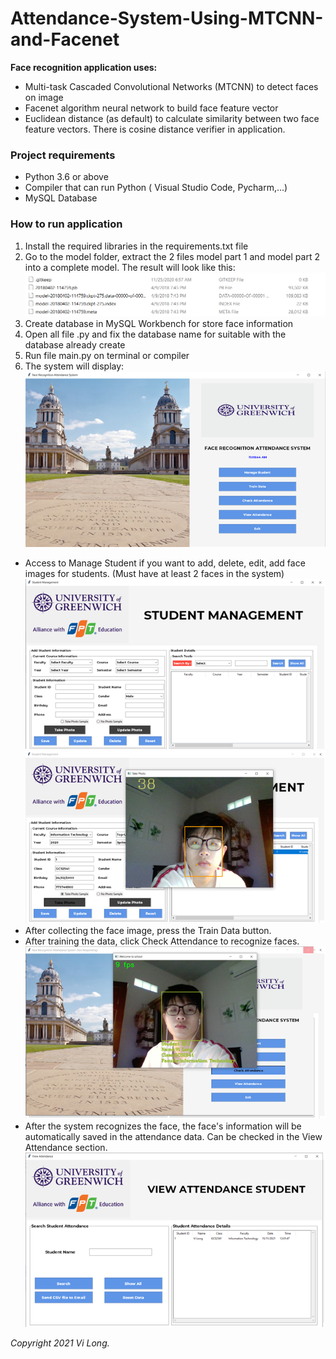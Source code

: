 # Attendance-System-Using-MTCNN-and-Facenet

**Face recognition application uses:**
- Multi-task Cascaded Convolutional Networks (MTCNN) to detect faces on image
- Facenet algorithm neural network to build face feature vector
- Euclidean distance (as default) to calculate similarity between two face feature vectors. There is cosine distance verifier in application.

### Project requirements

- Python 3.6 or above 
- Compiler that can run Python ( Visual Studio Code, Pycharm,...)
- MySQL Database

### How to run application
1. Install the required libraries in the requirements.txt file
2. Go to the model folder, extract the 2 files model part 1 and model part 2 into a complete model. The result will look like this:
![](image_system/output1.jpg)
3. Create database in MySQL Workbench for store face information
4. Open all file .py and fix the database name for suitable with the database already create
5. Run file main.py on terminal or compiler
6. The system will display:
![alt text](image_system/mainscreen.jpg)
- Access to Manage Student if you want to add, delete, edit, add face images for students. (Must have at least 2 faces in the system)
![](image_system/managstudent.png)
![](image_system/addphoto.png)
- After collecting the face image, press the Train Data button.
- After training the data, click Check Attendance to recognize faces.
![](image_system/checkattendance.png)
- After the system recognizes the face, the face's information will be automatically saved in the attendance data. Can be checked in the View Attendance section.
![](image_system/viewattendance.png)

_Copyright 2021 Vi Long._
